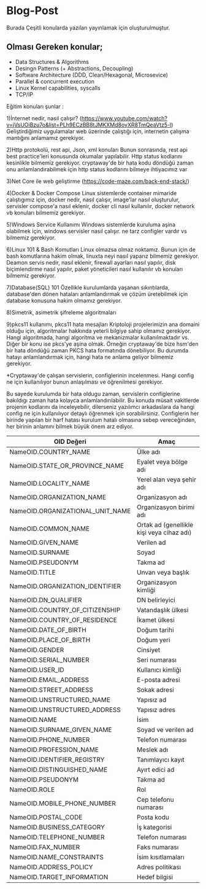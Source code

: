 # Blog-Post
Burada Çeşitli konularda yazıları yayınlamak için oluşturulmuştur.

## Olması Gereken konular;

* Data Structures & Algorithms
* Desingn Patterns (+ Abstractions, Decoupling)
* Software Architecture (DDD, Clean/Hexagonal, Microsevice)
* Parallel & concurrent execution
* Linux Kernel capabilities, syscalls
* TCP/IP


Eğitim konuları şunlar :

1)İnternet nedir, nasıl çalışır? (https://www.youtube.com/watch?v=jVsUOiBzu7o&list=PLh9ECzBB8tJMKXMd8ovXR8TmQeaVtz5-l)
Geliştirdiğimiz uygulamalar web üzerinde çalıştığı için, internetin çalışma mantığını anlamamız gerekiyor.

2)Http protokolü, rest api, Json, xml konuları
  Bunun sonrasında, rest api best practice'leri konusunda okumalar yapılabilir. Http status kodlarını kesinlikle bilmemiz gerekiyor.
  cryptaway'de bir hata kodu döndüğü zaman onu anlamlandırabilmek için http status kodlarını bilmeye ihtiyacımız var

3)Net Core ile web geliştirme (https://code-maze.com/back-end-stack/)

4)Docker & Docker Compose
 Linux sistemlerde container mimaride çalıştıgımız için, docker nedir, nasıl çalışır, image'lar nasıl oluşturulur, servisler compose'a nasıl eklenir, docker cli nasıl kullanılır, docker network vb konuları bilmemiz gerekiyor.

5)Windows Service Kullanımı
Windows sistemlerde kuruluma aşina olabilmek için, windows servisler nasıl çalışır. ne tarz configler vardır vs bilmemiz gerekiyor.

6)Linux 101 & Bash Komutları
 Linux olmazsa olmaz noktamız. Bunun için de bash komutlarına hakim olmak, linuxta neyi nasıl yaparız bilmemiz gerekiyor. Deamon servis nedir, nasıl eklenir, firewall ayarları nasıl yapılır, disk biçimlendirme nasıl yapılır, paket yöneticileri nasıl kullanılır vb konuları bilmemiz gerekiyor.

7)Database(SQL) 101
 Özellikle kurulumlarda yaşanan sıkıntılarda, database'den dönen hataları anlamlandırmak ve çözüm üretebilmek için database konusuna hakim olmamız gerekiyor.

8)Simetrik, asimetrik şifreleme algoritmaları

9)pkcs11 kullanımı, pkcs11 hata mesajları
 Kriptoloji projelerimizin ana domaini olduğu için, algoritmalar hakkında yeterli bilgiye sahip olmamız gerekiyor. Hangi algoritmada, hangi algoritma ve mekanizmalar kullanılmaktadır vs.
Diğer bir konu ise pkcs'ye aşina olmak. Örneğin cryptaway'de bize hsm'den bir hata döndüğü zaman PKCS hata formatında dönebiliyor. Bu durumda hatayı anlamlandırmak için, hangi hata ne anlama geliyor bilmemiz gerekiyor.

*Cryptaway'de çalışan servislerin, configlerinin incelenmesi. Hangi config ne için kullanılıyor bunun anlaşılması ve öğrenilmesi gerekiyor.

Bu sayede kurulumda bir hata oldugu zaman, servislerin configlerine bakıldıgı zaman hata kolayca anlamlandırılabilir. Bu konuda müsait vakitlerde projenin kodlarını da inceleyebilir, dilerseniz yazılımcı arkadaslara da hangi config ne için kullanılıyor detaylı öğrenmek için sorabilirsiniz. Configlerin her birinde yapılan bir harf hatası kurulum hatalı olmasına sebep vereceğinden, her birinin anlamını bilmek büyük önem arz ediyor.



| OID Değeri                                 | Amaç                                        |
|--------------------------------------------|---------------------------------------------|
| NameOID.COUNTRY_NAME                       | Ülke adı                                    |
| NameOID.STATE_OR_PROVINCE_NAME             | Eyalet veya bölge adı                       |
| NameOID.LOCALITY_NAME                      | Yerel alan veya şehir adı                   |
| NameOID.ORGANIZATION_NAME                  | Organizasyon adı                            |
| NameOID.ORGANIZATIONAL_UNIT_NAME           | Organizasyon birimi adı                     |
| NameOID.COMMON_NAME                        | Ortak ad (genellikle kişi veya cihaz adı)  |
| NameOID.GIVEN_NAME                         | Verilen ad                                  |
| NameOID.SURNAME                            | Soyad                                       |
| NameOID.PSEUDONYM                          | Takma ad                                    |
| NameOID.TITLE                              | Unvan veya başlık                           |
| NameOID.ORGANIZATION_IDENTIFIER            | Organizasyon kimliği                       |
| NameOID.DN_QUALIFIER                       | DN belirleyici                              |
| NameOID.COUNTRY_OF_CITIZENSHIP             | Vatandaşlık ülkesi                         |
| NameOID.COUNTRY_OF_RESIDENCE               | İkamet ülkesi                              |
| NameOID.DATE_OF_BIRTH                      | Doğum tarihi                               |
| NameOID.PLACE_OF_BIRTH                     | Doğum yeri                                |
| NameOID.GENDER                             | Cinsiyet                                   |
| NameOID.SERIAL_NUMBER                      | Seri numarası                              |
| NameOID.USER_ID                            | Kullanıcı kimliği                          |
| NameOID.EMAIL_ADDRESS                      | E-posta adresi                             |
| NameOID.STREET_ADDRESS                     | Sokak adresi                              |
| NameOID.UNSTRUCTURED_NAME                  | Yapısız ad                                 |
| NameOID.UNSTRUCTURED_ADDRESS               | Yapısız adres                              |
| NameOID.NAME                               | İsim                                      |
| NameOID.SURNAME_GIVEN_NAME                 | Soyad ve verilen ad                        |
| NameOID.PHONE_NUMBER                       | Telefon numarası                           |
| NameOID.PROFESSION_NAME                    | Meslek adı                                |
| NameOID.IDENTIFIER_REGISTRY                | Tanımlayıcı kayıt                          |
| NameOID.DISTINGUISHED_NAME                 | Ayırt edici ad                            |
| NameOID.PSEUDONYM                          | Takma ad                                  |
| NameOID.ROLE                               | Rol                                       |
| NameOID.MOBILE_PHONE_NUMBER                | Cep telefonu numarası                     |
| NameOID.POSTAL_CODE                        | Posta kodu                                |
| NameOID.BUSINESS_CATEGORY                  | İş kategorisi                             |
| NameOID.TELEPHONE_NUMBER                   | Telefon numarası                           |
| NameOID.FAX_NUMBER                         | Faks numarası                             |
| NameOID.NAME_CONSTRAINTS                   | İsim kısıtlamaları                         |
| NameOID.ADDRESS_POLICY                     | Adres politikası                          |
| NameOID.TARGET_INFORMATION                 | Hedef bilgisi                             |

